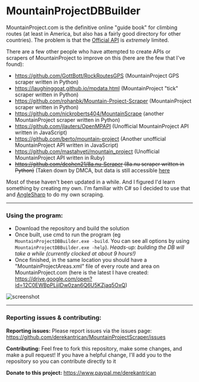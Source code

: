 # MountainProjectDBBuilder

MountainProject.com is the definitive online "guide book" for climbing routes (at least in America, but also has a fairly good directory for other countries). The problem is that the [Official API](https://www.mountainproject.com/data) is *extremely* limited.

There are a few other people who have attempted to create APIs or scrapers of MountainProject to improve on this (here are the few that I've found):

- https://github.com/GottBott/RockRoutesGPS (MountainProject GPS scraper written in Python)
- https://laughinggoat.github.io/mpdata.html (MountainProject "tick" scraper written in Python)
- https://github.com/rohanbk/Mountain-Project-Scraper (MountainProject scraper written in Python)
- https://github.com/nickroberts404/MountainScrape (another MountainProject scraper written in Python)
- https://github.com/jlauters/OpenMPAPI (Unofficial MountainProject API written in JavaScript)
- https://github.com/berto/mountain-project (Another unofficial MountainProject API written in JavaScript)
- https://github.com/mastahyeti/mountain_project (Unofficial MountainProject API written in Ruby)
- ~~https://github.com/dcohen21/8a.nu-Scraper (8a.nu scraper written in Python)~~ (Taken down by DMCA, but data is still accessible [here](https://www.kaggle.com/dcohen21/8anu-climbing-logbook)

Most of these haven't been updated in a while. And I figured I'd learn something by creating my own. I'm familiar with C# so I decided to use that and [AngleSharp](https://anglesharp.github.io/) to do my own scraping.

------------

### Using the program:

- Download the repository and build the solution
- Once built, use cmd to run the program (eg `MountainProjectDBBuilder.exe -build`. You can see all options by using `MountainProjectDBBuilder.exe -help`). *Heads-up: building the DB will take a while (currently clocked at about 9 hours!)*
- Once finished, in the same location you should have a "MountainProjectAreas.xml" file of every route and area on MountainProject.com (here is the latest I have created: https://drive.google.com/open?id=12C0EWBpPLjjlDw0zan6Q6U5KZjaq5OxQ)

![screenshot](https://i.imgur.com/eCFjCRi.gif)

-------------

### Reporting issues & contributing:

**Reporting issues:** Please report issues via the issues page: https://github.com/derekantrican/MountainProjectScraper/issues

**Contributing:** Feel free to fork this repository, make some changes, and make a pull request! If you have a helpful change, I'll add you to the repository so you can contribute directly to it

**Donate to this project:** https://www.paypal.me/derekantrican
